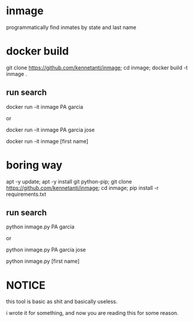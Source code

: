 # inmage
programmatically find inmates by state and last name

# docker build
git clone https://github.com/kennetanti/inmage;
cd inmage;
docker build -t inmage .
## run search
docker run -it inmage PA garcia

or

docker run -it inmage PA garcia jose


docker run -it inmage <state> <last name> [first name]

# boring way
apt -y update; apt -y install git python-pip;
git clone https://github.com/kennetanti/inmage; cd inmage; pip install -r requirements.txt

## run search
python inmage.py PA garcia

or

python inmage.py PA garcia jose



python inmage.py <state> <last name> [first name]

# NOTICE
this tool is basic as shit and basically useless.

i wrote it for something, and now you are reading this for some reason.
